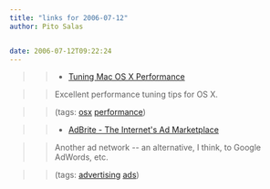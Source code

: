 ```yaml
---
title: "links for 2006-07-12"
author: Pito Salas


date: 2006-07-12T09:22:24
---
```



>>

>>   * [Tuning Mac OS X
Performance](<http://www.thexlab.com/faqs/performance.html>)

>>

>> Excellent performance tuning tips for OS X.

>>

>> (tags: [osx](<http://del.icio.us/pitosalas/osx>)
[performance](<http://del.icio.us/pitosalas/performance>))

>>

>>   * [AdBrite - The Internet's Ad Marketplace](<http://www.adbrite.com/>)

>>

>> Another ad network -- an alternative, I think, to Google AdWords, etc.

>>

>> (tags: [advertising](<http://del.icio.us/pitosalas/advertising>)
[ads](<http://del.icio.us/pitosalas/ads>))

>>

>>


